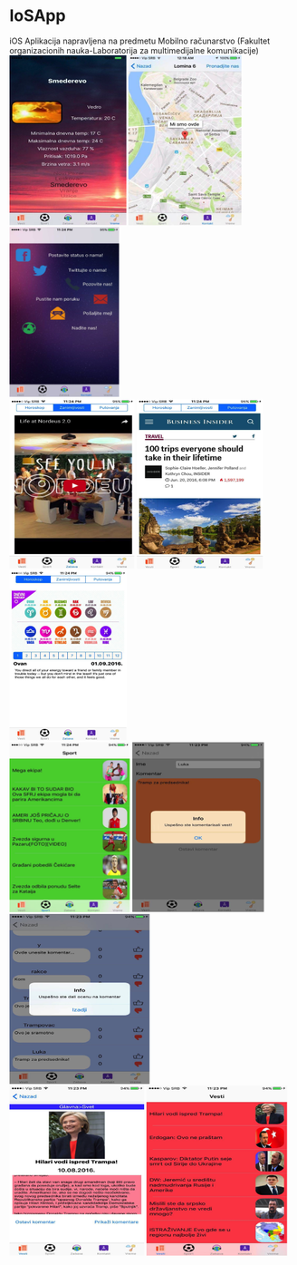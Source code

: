 # IoSApp
iOS Aplikacija napravljena na predmetu Mobilno računarstvo (Fakultet organizacionih nauka-Laboratorija za multimedijalne komunikacije)<br/>
<img src="1.png" height=300px/>&nbsp;<img src="2.png" height=300px/>&nbsp;<img src="3.png" height=300px/><br/>
<img src="4.png" height=300px/>&nbsp;<img src="5.png" height=300px/>&nbsp;<img src="6.png" height=300px/><br/>
<img src="7.png" height=300px/>&nbsp;<img src="8.png" height=300px/>&nbsp;<img src="9.png" height=300px/><br/>
<img src="10.png" height=300px/>&nbsp;<img src="11.png" height=300px/>
